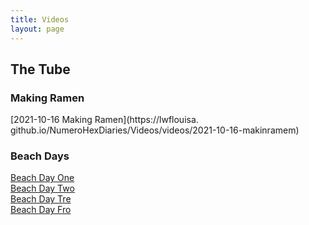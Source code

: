 ```yaml
---
title: Videos
layout: page
---
```

## The Tube

### Making Ramen
[2021-10-16 Making Ramen](https://lwflouisa.
github.io/NumeroHexDiaries/Videos/videos/2021-10-16-makinramem)

### Beach Days
[Beach Day One](https://lwflouisa.github.io/NumeroHexDiaries/Videos/videos/2021-10-24-beachdayone)<br />
[Beach Day Two](https://lwflouisa.github.io/NumeroHexDiaries/Videos/videos/2021-10-25-beachdaytwo)<br />
[Beach Day Tre](https://lwflouisa.github.io/NumeroHexDiaries/Videos/videos/2021-10-26-beachdaythree)<br />
[Beach Day Fro](https://lwflouisa.github.io/NumeroHexDiaries/Videos/videos/2021-10-27-openinginmirror)<br />

